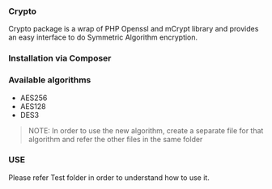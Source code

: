 ### Crypto

Crypto package is a wrap of PHP Openssl and mCrypt library and provides an easy 
interface to do Symmetric Algorithm encryption.

### Installation via Composer


### Available algorithms
- AES256
- AES128
- DES3

> NOTE: In order to use the new algorithm, create a separate file for that algorithm
> and refer the other files in the same folder

### USE
Please refer Test folder in order to understand how to use it.
